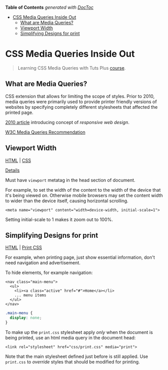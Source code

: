 <!-- START doctoc generated TOC please keep comment here to allow auto update -->
<!-- DON'T EDIT THIS SECTION, INSTEAD RE-RUN doctoc TO UPDATE -->
**Table of Contents**  *generated with [DocToc](http://doctoc.herokuapp.com/)*

- [CSS Media Queries Inside Out](#css-media-queries-inside-out)
  - [What are Media Queries?](#what-are-media-queries)
  - [Viewport Width](#viewport-width)
  - [Simplifying Designs for print](#simplifying-designs-for-print)

<!-- END doctoc generated TOC please keep comment here to allow auto update -->

CSS Media Queries Inside Out
==========

> Learning CSS Media Queries with Tuts Plus [course](http://webdesign.tutsplus.com/courses/media-queries-inside-out).

## What are Media Queries?

CSS extension that allows for limiting the scope of styles.
Prior to 2010, media queries were primarily used to provide printer friendly versions of websites
by specifying completely different stylesheets that affected the printed page.

[2010 article](http://alistapart.com/article/responsive-web-design) introducing concept of _responsive web design_.

[W3C Media Queries Recommendation](http://www.w3.org/TR/css3-mediaqueries/)

## Viewport Width

[HTML](site01/index.html) | [CSS](site01/css/styles.css)

[Details](http://webdesign.tutsplus.com/articles/quick-tip-dont-forget-the-viewport-meta-tag--webdesign-5972)

Must have `viewport` metatag in the head section of document.

For example, to set the width of the content to the width of the device that it's being viewed on.
Otherwise mobile browsers may set the content width to wider than the device itself, causing horizontal scrolling.

```
<meta name="viewport" content="width=device-width, initial-scale=1">
```

Setting initial-scale to 1 makes it zoom out to 100%.

## Simplifying Designs for print

[HTML](site02/index.html) | [Print CSS](site02/css/print.css)

For example, when printing page, just show essential information, don't need navigation and advertisement.

To hide elements, for example navigation:

```
<nav class="main-menu">
  <ul>
    <li><a class="active" href="#">Home</a></li>
    ... menu items
  </ul>
</nav>
```

```css
.main-menu {
  display: none;
}
```

To make up the `print.css` stylesheet apply _only_ when the document is being printed,
use an html media query in the document head:

```
<link rel="stylesheet" href="css/print.css" media="print">
```
Note that the main stylesheet defined just before is still applied.
Use `print.css` to _override_ styles that should be modified for printing.
